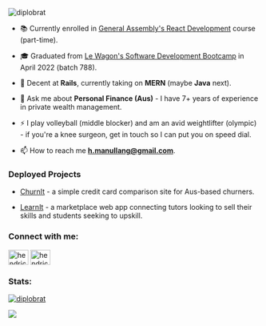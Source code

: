 <p align="left"> <img src="https://komarev.com/ghpvc/?username=diplobrat&label=Profile%20views&color=0e75b6&style=flat" alt="diplobrat" /> </p>

- 📚 Currently enrolled in <a href="https://generalassemb.ly/education/react-development-remote-online">General Assembly's React Development</a> course (part-time). 

- 🎓 Graduated from <a href="https://www.lewagon.com/web-development-course/full-time">Le Wagon's Software Development Bootcamp</a> in April 2022 (batch 788).

- 🌱 Decent at **Rails**, currently taking on **MERN** (maybe **Java** next).

- 💬 Ask me about **Personal Finance (Aus)** - I have 7+ years of experience in private wealth management.

- ⚡ I play volleyball (middle blocker) and am an avid weightlifter (olympic) - if you're a knee surgeon, get in touch so I can put you on speed dial.

- 📫 How to reach me **h.manullang@gmail.com**.

<h3 align="left">Deployed Projects</h3>

- [ChurnIt](http://www.churnit.me/) - a simple credit card comparison site for Aus-based churners.

- [LearnIt](https://fantastic4learnit.herokuapp.com/) - a marketplace web app connecting tutors looking to sell their skills and students seeking to upskill.

<h3 align="left">Connect with me:</h3>
<p align="left">
<a href="https://linkedin.com/in/hendrick-manullang" target="blank"><img align="center" src="https://raw.githubusercontent.com/rahuldkjain/github-profile-readme-generator/master/src/images/icons/Social/linked-in-alt.svg" alt="hendrick-manullang" height="30" width="40" /></a>
<a href="https://instagram.com/hendrickmanullang" target="blank"><img align="center" src="https://raw.githubusercontent.com/rahuldkjain/github-profile-readme-generator/master/src/images/icons/Social/instagram.svg" alt="hendrickmanullang" height="30" width="40" /></a>
</p>

<h3 align="left">Stats:</h3>
<a href="https://github.com/anuraghazra/github-readme-stats">
    <img align="center" src="https://github-readme-stats.vercel.app/api?username=diplobrat&theme=dark&show_icons=true&locale=en" alt="diplobrat" />
</a>
<p></p>
<a href="https://github.com/anuraghazra/github-readme-stats">
    <img align="center" src="https://github-readme-stats.vercel.app/api/top-langs/?username=diplobrat&theme=dark&layout=compact">
</a>
